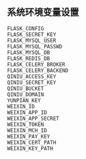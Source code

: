 ## 系统环境变量设置

    FLASK_CONFIG
    FLASK_SECRET_KEY
    FLASK_MYSQL_USER
    FLASK_MYSQL_PASSWD
    FLASK_MYSQL_DB
    FLASK_REDIS_DB
    FLASK_CELERY_BROKER
    FLASK_CELERY_BACKEND
    QINIU_ACCESS_KEY
    QINIU_SECRET_KEY
    QINIU_BUCKET
    QINIU_DOMAIN
    YUNPIAN_KEY
    WEIXIN_ID
    WEIXIN_APP_ID
    WEIXIN_APP_SECRET
    WEIXIN_TOKEN
    WEIXIN_MCH_ID
    WEIXIN_PAY_KEY
    WEIXIN_CERT_PATH
    WEIXIN_KEY_PATH

